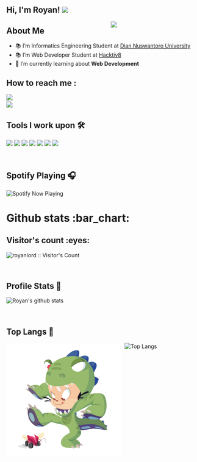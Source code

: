 <h2> Hi, I'm Royan! <img src="https://media.giphy.com/media/mGcNjsfWAjY5AEZNw6/giphy.gif" width="50"></h2>
<img align='right' src="https://media.giphy.com/media/M9gbBd9nbDrOTu1Mqx/giphy.gif" width="230">

## About Me

- 📚 I’m Informatics Engineering Student at <a href="https://dinus.ac.id/">Dian Nuswantoro University</a>
- 📚 I’m Web Developer Student at <a href="https://www.hacktiv8.com/">Hacktiv8<a/>
- 🌱 I’m currently learning about <strong>Web Development</strong>
<!-- - 🔍 I’m looking to collaborate on <strong>Front-End Web Dev Projects</strong>
- 💬 Ask me about <strong>Data Structures in C++, JavaScript, Bootstrap, Graphic Designing (Canva), VCS and Personal Branding</strong> -->
<!-- - ⚡ Fun fact: I can talk 24/7 about football. -->
<!-- <p><em>Informatics Engineering Student at <a href="https://dinus.ac.id/">Dian Nuswantoro University</a><img src="https://media.giphy.com/media/fYSnHlufseco8Fh93Z/giphy.gif" width="30"> 
</em></p> -->

## How to reach me :
<img src="https://img.shields.io/badge/yobasu2015@gmail.com-%23D14836.svg?&style=for-the-badge&logo=gmail&logoColor=white" href="yobasu2015@gmail.com">
<br>
<a  href="https://www.twitter.com/royan_farid/">
<img src="https://img.shields.io/badge/@royan_farid-%2300acee.svg?&style=for-the-badge&logo=twitter&logoColor=white">
</a>

<!-- [![Twitter: Royaan](https://img.shields.io/twitter/follow/royan_farid?style=social)](https://twitter.com/royan_farid)
[![Linkedin: Royan Farid](https://img.shields.io/badge/-royanfarid-blue?style=flat-square&logo=Linkedin&logoColor=white&link=https://www.linkedin.com/in/royan-farid-fathurrahman-b018b022a/)](https://www.linkedin.com/in/royan-farid-fathurrahman-b018b022a/)
[![GitHub royanlord](https://img.shields.io/github/followers/royanlord?label=follow&style=social)](https://github.com/royanlord) -->

<br>

## Tools I work upon 🛠

<img src="https://img.shields.io/badge/python%20-%2314354C.svg?&style=for-the-badge&logo=python&logoColor=white">   <img src="https://img.shields.io/badge/javascript%20-%23323330.svg?&style=for-the-badge&logo=javascript&logoColor=%23F7DF1E">   <img src="https://img.shields.io/badge/html5%20-%23E34F26.svg?&style=for-the-badge&logo=html5&logoColor=white">   <img src="https://img.shields.io/badge/css3%20-%231572B6.svg?&style=for-the-badge&logo=css3&logoColor=white">   <img src="https://img.shields.io/badge/bootstrap%20-%23563D7C.svg?&style=for-the-badge&logo=bootstrap&logoColor=white">   <img src="https://img.shields.io/badge/git%20-%23F05033.svg?&style=for-the-badge&logo=git&logoColor=white"/>   <img src="http://img.shields.io/badge/-VS%20Code-000000?style=for-the-badge&logo=Visual-studio-code&logoColor=blue">

<br>


## Spotify Playing 🎧



[<img src="https://spotify-now-playing.satyu.vercel.app/api/spotify-playing" alt="Spotify Now Playing" width="350" style="float: left; margin-right: 10px;" />](https://open.spotify.com/playlist/1xfBrlfly0zvTsZAkPj2Et)


<br>

<h1>Github stats :bar_chart:</h1>

<h2>Visitor's count :eyes:</h2>
<p><img src="https://profile-counter.glitch.me/{royanlord}/count.svg" alt="royanlord :: Visitor's Count" /></p>

<br>

## Profile Stats 🎹
![Royan's github stats](https://github-readme-stats.vercel.app/api?username=royanlord&count_private=true&show_icons=true&theme=radical&include_all_commits=true)

<br>

## Top Langs 👅
![Top Langs](https://github-readme-stats.vercel.app/api/top-langs/?username=royanlord&theme=radical)<img src="https://github.com/SatYu26/SatYu26/blob/master/Assets/dinotocat.png" alt="dinotocat" style="float: left; margin-right: 10px;" width="300px" />

<br>

<!-- <p><img src="https://github-readme-stats.vercel.app/api/top-langs/?username=AnhellO&langs_count=10&theme=tokyonight&layout=compact" alt="AnhellO :: Top Langs" /></p> -->

